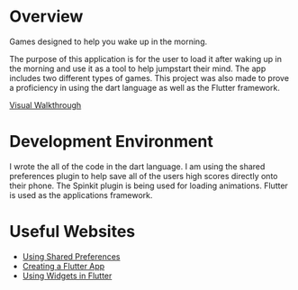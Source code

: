 # Overview
Games designed to help you wake up in the morning.

The purpose of this application is for the user to load it after waking up in the morning and use it as a tool to help jumpstart their mind. The app includes two different types of games. This project was also made to prove a proficiency in using the dart language as well as the Flutter framework.

[Visual Walkthrough](https://www.youtube.com/watch?v=c-E2vw3VCjs)

# Development Environment

I wrote the all of the code in the dart language. I am using the shared preferences plugin to help save all of the users high scores directly onto their phone. The Spinkit plugin is being used for loading animations. Flutter is used as the applications framework.

# Useful Websites

* [Using Shared Preferences](https://stackoverflow.com/questions/73046331/how-to-create-a-single-instance-of-shared-preferences-which-can-be-used-in-full)
* [Creating a Flutter App](https://docs.flutter.dev/reference/create-new-app)
* [Using Widgets in Flutter](https://docs.flutter.dev/ui)